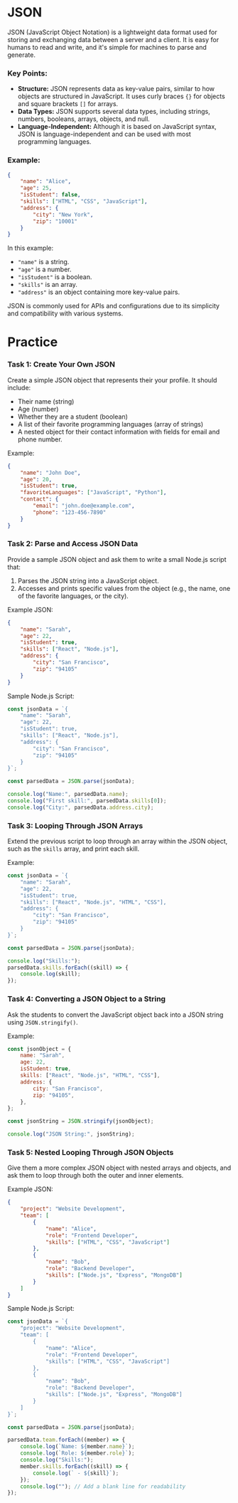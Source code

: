 # JSON

JSON (JavaScript Object Notation) is a lightweight data format used for storing and exchanging data between a server and a client. It is easy for humans to read and write, and it's simple for machines to parse and generate.

### Key Points:

-   **Structure:** JSON represents data as key-value pairs, similar to how objects are structured in JavaScript. It uses curly braces `{}` for objects and square brackets `[]` for arrays.
-   **Data Types:** JSON supports several data types, including strings, numbers, booleans, arrays, objects, and null.
-   **Language-Independent:** Although it is based on JavaScript syntax, JSON is language-independent and can be used with most programming languages.

### Example:

```json
{
    "name": "Alice",
    "age": 25,
    "isStudent": false,
    "skills": ["HTML", "CSS", "JavaScript"],
    "address": {
        "city": "New York",
        "zip": "10001"
    }
}
```

In this example:

-   `"name"` is a string.
-   `"age"` is a number.
-   `"isStudent"` is a boolean.
-   `"skills"` is an array.
-   `"address"` is an object containing more key-value pairs.

JSON is commonly used for APIs and configurations due to its simplicity and compatibility with various systems.

# Practice

### Task 1: Create Your Own JSON

Create a simple JSON object that represents their your profile. It should include:

-   Their name (string)
-   Age (number)
-   Whether they are a student (boolean)
-   A list of their favorite programming languages (array of strings)
-   A nested object for their contact information with fields for email and phone number.

Example:

```json
{
    "name": "John Doe",
    "age": 20,
    "isStudent": true,
    "favoriteLanguages": ["JavaScript", "Python"],
    "contact": {
        "email": "john.doe@example.com",
        "phone": "123-456-7890"
    }
}
```

### Task 2: Parse and Access JSON Data

Provide a sample JSON object and ask them to write a small Node.js script that:

1. Parses the JSON string into a JavaScript object.
2. Accesses and prints specific values from the object (e.g., the name, one of the favorite languages, or the city).

Example JSON:

```json
{
    "name": "Sarah",
    "age": 22,
    "isStudent": true,
    "skills": ["React", "Node.js"],
    "address": {
        "city": "San Francisco",
        "zip": "94105"
    }
}
```

Sample Node.js Script:

```javascript
const jsonData = `{
    "name": "Sarah",
    "age": 22,
    "isStudent": true,
    "skills": ["React", "Node.js"],
    "address": {
        "city": "San Francisco",
        "zip": "94105"
    }
}`;

const parsedData = JSON.parse(jsonData);

console.log("Name:", parsedData.name);
console.log("First skill:", parsedData.skills[0]);
console.log("City:", parsedData.address.city);
```

### Task 3: Looping Through JSON Arrays

Extend the previous script to loop through an array within the JSON object, such as the `skills` array, and print each skill.

Example:

```javascript
const jsonData = `{
    "name": "Sarah",
    "age": 22,
    "isStudent": true,
    "skills": ["React", "Node.js", "HTML", "CSS"],
    "address": {
        "city": "San Francisco",
        "zip": "94105"
    }
}`;

const parsedData = JSON.parse(jsonData);

console.log("Skills:");
parsedData.skills.forEach((skill) => {
    console.log(skill);
});
```

### Task 4: Converting a JSON Object to a String

Ask the students to convert the JavaScript object back into a JSON string using `JSON.stringify()`.

Example:

```javascript
const jsonObject = {
    name: "Sarah",
    age: 22,
    isStudent: true,
    skills: ["React", "Node.js", "HTML", "CSS"],
    address: {
        city: "San Francisco",
        zip: "94105",
    },
};

const jsonString = JSON.stringify(jsonObject);

console.log("JSON String:", jsonString);
```

### Task 5: Nested Looping Through JSON Objects

Give them a more complex JSON object with nested arrays and objects, and ask them to loop through both the outer and inner elements.

Example JSON:

```json
{
    "project": "Website Development",
    "team": [
        {
            "name": "Alice",
            "role": "Frontend Developer",
            "skills": ["HTML", "CSS", "JavaScript"]
        },
        {
            "name": "Bob",
            "role": "Backend Developer",
            "skills": ["Node.js", "Express", "MongoDB"]
        }
    ]
}
```

Sample Node.js Script:

```javascript
const jsonData = `{
    "project": "Website Development",
    "team": [
        {
            "name": "Alice",
            "role": "Frontend Developer",
            "skills": ["HTML", "CSS", "JavaScript"]
        },
        {
            "name": "Bob",
            "role": "Backend Developer",
            "skills": ["Node.js", "Express", "MongoDB"]
        }
    ]
}`;

const parsedData = JSON.parse(jsonData);

parsedData.team.forEach((member) => {
    console.log(`Name: ${member.name}`);
    console.log(`Role: ${member.role}`);
    console.log("Skills:");
    member.skills.forEach((skill) => {
        console.log(` - ${skill}`);
    });
    console.log(""); // Add a blank line for readability
});
```
